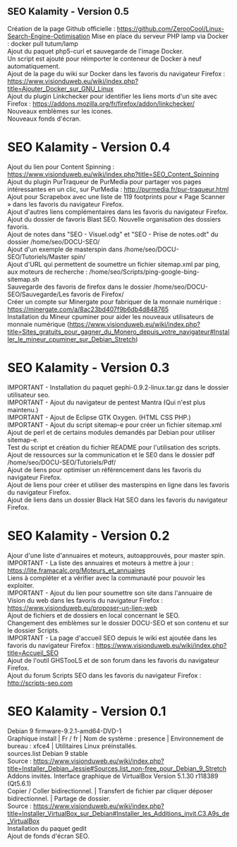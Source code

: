 ## SEO Kalamity - Version 0.5
Création de la page Github officielle : https://github.com/ZerooCool/Linux-Search-Engine-Optimisation
Mise en place du serveur PHP lamp via Docker : docker pull tutum/lamp<br/>
Ajout du paquet php5-curl et sauvegarde de l'image Docker.<br/>
Un script est ajouté pour réimporter le conteneur de Docker à neuf automatiquement.<br/>
Ajout de la page du wiki sur Docker dans les favoris du navigateur Firefox : https://www.visionduweb.eu/wiki/index.php?title=Ajouter_Docker_sur_GNU_Linux<br/>
Ajout du plugin Linkchecker pour identifier les liens morts d'un site avec Firefox : https://addons.mozilla.org/fr/firefox/addon/linkchecker/<br/>
Nouveaux emblèmes sur les icones.<br/>
Nouveaux fonds d'écran.

# SEO Kalamity - Version 0.4
Ajout du lien pour Content Spinning : https://www.visionduweb.eu/wiki/index.php?title=SEO_Content_Spinning<br/>
Ajout du plugin PurTraqueur de PurMedia pour partager vos pages intéressantes en un clic, sur PurMedia : http://purmedia.fr/pur-traqueur.html<br/>
Ajout pour Scrapebox avec une liste de 119 footprints pour « Page Scanner » dans les favoris du navigateur Firefox.<br/>
Ajout d'autres liens complémentaires dans les favoris du navigateur Firefox.<br/>
Ajout du dossier de favoris Blast SEO. Nouvelle organisation des dossiers favoris. <br/>
Ajout de notes dans "SEO - Visuel.odg" et "SEO - Prise de notes.odt" du dossier /home/seo/DOCU-SEO/<br/>
Ajout d'un exemple de masterspin dans /home/seo/DOCU-SEO/Tutoriels/Master spin/<br/>
Ajout d'URL qui permettent de soumettre un fichier sitemap.xml par ping, aux moteurs de recherche : /home/seo/Scripts/ping-google-bing-sitemap.sh<br/>
Sauvegarde des favoris de firefox dans le dossier /home/seo/DOCU-SEO/Sauvegarde/Les favoris de Firefox/<br/>
Créer un compte sur Minergate pour fabriquer de la monnaie numérique : https://minergate.com/a/8ac23bd407f9b6db4d848765<br/>
Installation du Mineur cpuminer pour aider les nouveaux utilisateurs de monnaie numérique (https://www.visionduweb.eu/wiki/index.php?title=Sites_gratuits_pour_gagner_du_Monero_depuis_votre_navigateur#Installer_le_mineur_cpuminer_sur_Debian_Stretch)

# SEO Kalamity - Version 0.3
IMPORTANT - Installation du paquet gephi-0.9.2-linux.tar.gz dans le dossier utilisateur seo.<br/>
IMPORTANT - Ajout du navigateur de pentest Mantra (Qui n'est plus maintenu.)<br/>
IMPORTANT - Ajout de Eclipse GTK Oxygen. (HTML CSS PHP.)<br/>
IMPORTANT - Ajout du script sitemap-e pour créer un fichier sitemap.xml<br/>
Ajout de perl et de certains modules demandés par Debian pour utiliser sitemap-e.<br/>
Test du script et création du fichier README pour l'utilisation des scripts.<br/>
Ajout de ressources sur la communication et le SE0 dans le dossier pdf /home/seo/DOCU-SEO/Tutoriels/Pdf/<br/>
Ajout de liens pour optimiser un référencement dans les favoris du navigateur Firefox.<br/>
Ajout de liens pour créer et utiliser des masterspins en ligne dans les favoris du navigateur Firefox.<br/>
Ajout de liens dans un dossier Black Hat SEO dans les favoris du navigateur Firefox.

# SEO Kalamity - Version 0.2
Ajour d'une liste d'annuaires et moteurs, autoapprouvés, pour master spin.<br/>
IMPORTANT - La liste des annuaires et moteurs à mettre à jour : https://lite.framacalc.org/Moteurs_et_annuaires<br/>
Liens à compléter et a vérifier avec la communauté pour pouvoir les exploiter.<br/>
IMPORTANT - Ajout du lien pour soumettre son site dans l'annuaire de Vision du web dans les favoris du navigateur Firefox : https://www.visionduweb.eu/proposer-un-lien-web<br/>
Ajout de fichiers et de dossiers en local concernant le SEO.<br/>
Changement des emblèmes sur le dossier DOCU-SEO et son contenu et sur le dossier Scripts.<br/>
IMPORTANT - La page d'accueil SEO depuis le wiki est ajoutée dans les favoris du navigateur Firefox : https://www.visionduweb.eu/wiki/index.php?title=Accueil_SEO<br/>
Ajout de l'outil GHSTooLS et de son forum dans les favoris du navigateur Firefox.<br/>
Ajout du forum Scripts SEO dans les favoris du navigateur Firefox : http://scripts-seo.com

# SEO Kalamity - Version 0.1
 Debian 9 firmware-9.2.1-amd64-DVD-1<br/>
 Graphique install | Fr / fr | Nom de système : presence | Environnement de bureau : xfce4 | Utilitaires Linux préinstallés.<br/>
 sources.list Debian 9 stable<br/>
 Source : https://www.visionduweb.eu/wiki/index.php?title=Installer_Debian_Jessie#Sources.list_non-free_pour_Debian_9_Stretch<br/>
 Addons invités. Interface graphique de VirtualBox Version 5.1.30 r118389 (Qt5.6.1)<br/>
 Copier / Coller bidirectionnel. | Transfert de fichier par cliquer déposer bidirectionnel. | Partage de dossier.<br/>
 Source : https://www.visionduweb.eu/wiki/index.php?title=Installer_VirtualBox_sur_Debian#Installer_les_Additions_invit.C3.A9s_de_VirtualBox<br/>
 Installation du paquet gedit<br/>
 Ajout de fonds d'écran SEO.
